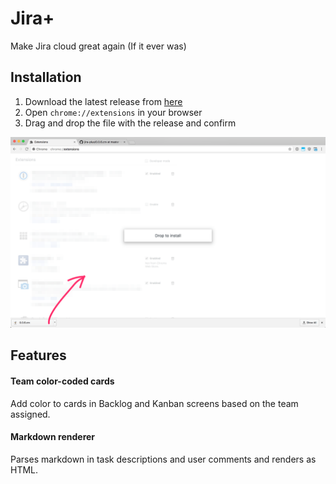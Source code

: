 # Jira+

Make Jira cloud great again (If it ever was)


## Installation

1. Download the latest release from [here][latest-release]
2. Open `chrome://extensions` in your browser
3. Drag and drop the file with the release and confirm

![](https://raw.githubusercontent.com/mcavallo/jira-plus/master/media/install.png)

[latest-release]: https://raw.githubusercontent.com/mcavallo/jira-plus/master/releases/0.0.8.crx


## Features

#### Team color-coded cards

Add color to cards in Backlog and Kanban screens based on the team assigned.

#### Markdown renderer

Parses markdown in task descriptions and user comments and renders as HTML.
